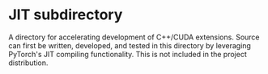 # JIT subdirectory

A directory for accelerating development of C++/CUDA extensions. Source can first be written, developed, and tested in this directory by leveraging PyTorch's JIT compiling functionality. This is not included in the project distribution.